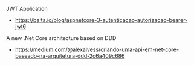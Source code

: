 JWT Application
- https://balta.io/blog/aspnetcore-3-autenticacao-autorizacao-bearer-jwt6

A new .Net Core architecture based on DDD
- https://medium.com/@alexalvess/criando-uma-api-em-net-core-baseado-na-arquitetura-ddd-2c6a409c686